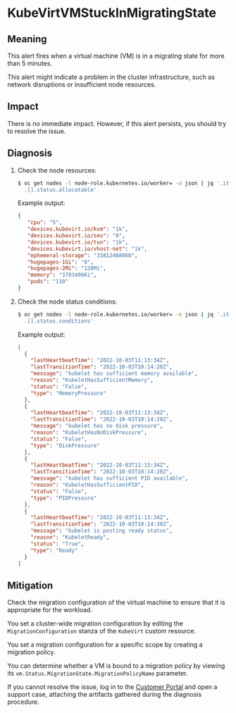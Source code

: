 # KubeVirtVMStuckInMigratingState
<!-- Edited by apinnick, Nov 2022 -->

## Meaning

This alert fires when a virtual machine (VM) is in a migrating state for more
than 5 minutes.

This alert might indicate a problem in the cluster infrastructure, such as network
disruptions or insufficient node resources.

## Impact

There is no immediate impact. However, if this alert persists, you should try
to resolve the issue.

## Diagnosis

1. Check the node resources:

   ```bash
   $ oc get nodes -l node-role.kubernetes.io/worker= -o json | jq '.items | \
     .[].status.allocatable'
   ```

   Example output:

   ```json
   {
      "cpu": "5",
      "devices.kubevirt.io/kvm": "1k",
      "devices.kubevirt.io/sev": "0",
      "devices.kubevirt.io/tun": "1k",
      "devices.kubevirt.io/vhost-net": "1k",
      "ephemeral-storage": "33812468066",
      "hugepages-1Gi": "0",
      "hugepages-2Mi": "128Mi",
      "memory": "3783496Ki",
      "pods": "110"
   }
   ```

2. Check the node status conditions:

   ```bash
   $ oc get nodes -l node-role.kubernetes.io/worker= -o json | jq '.items | \
     .[].status.conditions'
   ```

   Example output:

   ```json
   [
     {
       "lastHeartbeatTime": "2022-10-03T11:13:34Z",
       "lastTransitionTime": "2022-10-03T10:14:20Z",
       "message": "kubelet has sufficient memory available",
       "reason": "KubeletHasSufficientMemory",
       "status": "False",
       "type": "MemoryPressure"
     },
     {
       "lastHeartbeatTime": "2022-10-03T11:13:34Z",
       "lastTransitionTime": "2022-10-03T10:14:20Z",
       "message": "kubelet has no disk pressure",
       "reason": "KubeletHasNoDiskPressure",
       "status": "False",
       "type": "DiskPressure"
     },
     {
       "lastHeartbeatTime": "2022-10-03T11:13:34Z",
       "lastTransitionTime": "2022-10-03T10:14:20Z",
       "message": "kubelet has sufficient PID available",
       "reason": "KubeletHasSufficientPID",
       "status": "False",
       "type": "PIDPressure"
     },
     {
       "lastHeartbeatTime": "2022-10-03T11:13:34Z",
       "lastTransitionTime": "2022-10-03T10:14:30Z",
       "message": "kubelet is posting ready status",
       "reason": "KubeletReady",
       "status": "True",
       "type": "Ready"
     }
   ]
   ```

## Mitigation

Check the migration configuration of the virtual machine to ensure that it is
appropriate for the workload.

You set a cluster-wide migration configuration by editing the `MigrationConfiguration`
stanza of the `KubeVirt` custom resource.

You set a migration configuration for a specific scope by creating a migration
policy.

You can determine whether a VM is bound to a migration policy by viewing its
`vm.Status.MigrationState.MigrationPolicyName` parameter.

If you cannot resolve the issue, log in to the
[Customer Portal](https://access.redhat.com) and open a support case,
attaching the artifacts gathered during the diagnosis procedure.
